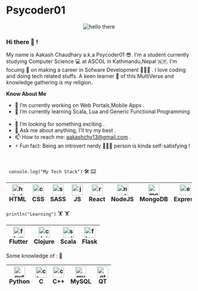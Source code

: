# Psycoder01
<p align="center"> <img src="https://media.tenor.com/images/f6daf95b1f94bf15c4eacb3edc7f2c93/tenor.gif" alt="hello there"/> </p>
  
### Hi there 👋 ! 
My name is Aakash Chaudhary a.k.a Psycoder01 😎. I'm a student currently studying Computer Science 💻 at ASCOL in Kathmandu,Nepal 🇳🇵. I'm focuing 🚀 on making a career in Sofware Development 👨🏻‍💻 . I love coding and doing tech related stuffs. A keen learner 🤩 of this MultiVerse and knowledge gathering is my religion.

<!--
**psycoder01/psycoder01** is a ✨ _special_ ✨ repository because its `README.md` (this file) appears on your GitHub profile.--->

**Know About Me**
- 🔭 I’m currently working on Web Portals,Mobile Apps .
- 🌱 I’m currently learning Scala, Lua and Generic Functional Programming .
- 🤔 I’m looking for something exciting .
- 💬 Ask me about anything, I'll try my best .
- 📫 How to reach me: aakashchy13@gmail.com .
- ⚡ Fun fact: Being an introvert nerdy 🧏🏻‍♂️ person is kinda self-satisfying !
<br />

``` console.log("My Tech Stack")``` 🛠 ⌨️

|<img src="https://raw.githubusercontent.com/github/explore/80688e429a7d4ef2fca1e82350fe8e3517d3494d/topics/html/html.png" alt="html logo" width="30"><br/>HTML | <img src="https://raw.githubusercontent.com/github/explore/80688e429a7d4ef2fca1e82350fe8e3517d3494d/topics/css/css.png" alt="css logo" width="30"><br/>CSS |<img src="https://raw.githubusercontent.com/github/explore/80688e429a7d4ef2fca1e82350fe8e3517d3494d/topics/sass/sass.png" alt="sass logo" width="30"><br/>SASS |<img src="https://raw.githubusercontent.com/github/explore/80688e429a7d4ef2fca1e82350fe8e3517d3494d/topics/javascript/javascript.png" alt="js logo" width="30"><br/>JS |<img src="https://raw.githubusercontent.com/github/explore/80688e429a7d4ef2fca1e82350fe8e3517d3494d/topics/react/react.png" alt="react logo" width="30"><br/>React | <img src="https://raw.githubusercontent.com/github/explore/80688e429a7d4ef2fca1e82350fe8e3517d3494d/topics/nodejs/nodejs.png" alt="node logo" width="30"><br/>NodeJS | <img src="https://raw.githubusercontent.com/github/explore/80688e429a7d4ef2fca1e82350fe8e3517d3494d/topics/mongodb/mongodb.png" alt="mongodb logo" width="30"><br/>MongoDB | <img src="https://raw.githubusercontent.com/github/explore/80688e429a7d4ef2fca1e82350fe8e3517d3494d/topics/express/express.png" alt="express logo" width="30"><br/>Express | <img src="https://raw.githubusercontent.com/github/explore/80688e429a7d4ef2fca1e82350fe8e3517d3494d/topics/typescript/typescript.png" alt="typescript logo" width="30"><br/>TypeScript | <img src="https://raw.githubusercontent.com/github/explore/80688e429a7d4ef2fca1e82350fe8e3517d3494d/topics/vim/vim.png" alt="vim logo" width="30"><br/>vim |
|---|---|---|---|---|---|---|---|---|---|

``` println("Learning") ``` 🏋️ 🏋️ 

| <img src="https://raw.githubusercontent.com/github/explore/80688e429a7d4ef2fca1e82350fe8e3517d3494d/topics/flutter/flutter.png" alt="flutter logo" width="30"><br/>Flutter | <img src="https://raw.githubusercontent.com/github/explore/80688e429a7d4ef2fca1e82350fe8e3517d3494d/topics/clojure/clojure.png" alt="clojure logo" width="30"><br/>Clojure | <img src="https://raw.githubusercontent.com/github/explore/80688e429a7d4ef2fca1e82350fe8e3517d3494d/topics/scala/scala.png" alt="scala logo" width="30"><br/>Scala | <img src="https://raw.githubusercontent.com/github/explore/80688e429a7d4ef2fca1e82350fe8e3517d3494d/topics/flask/flask.png" alt="flask logo" width="30"><br/>Flask
|---|---|---|---|

Some knowledge of : 📌

|<img src="https://raw.githubusercontent.com/github/explore/80688e429a7d4ef2fca1e82350fe8e3517d3494d/topics/python/python.png" alt="python logo" width="30"><br/>Python | <img src="https://raw.githubusercontent.com/github/explore/80688e429a7d4ef2fca1e82350fe8e3517d3494d/topics/c/c.png" alt="c logo" width="30"><br/>C | <img src="https://raw.githubusercontent.com/github/explore/80688e429a7d4ef2fca1e82350fe8e3517d3494d/topics/cpp/cpp.png" alt="cpp logo" width="30"><br/>C++ | <img src="https://raw.githubusercontent.com/github/explore/80688e429a7d4ef2fca1e82350fe8e3517d3494d/topics/mysql/mysql.png" alt="mysql logo" width="30"><br/>MySQL | <img src="https://raw.githubusercontent.com/github/explore/80688e429a7d4ef2fca1e82350fe8e3517d3494d/topics/qt/qt.png" alt="qt logo" width="30"><br/>QT 
|---|---|---|---|---|
